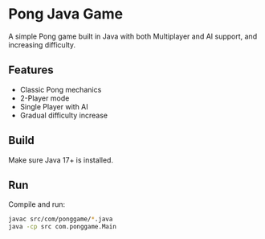# Pong Java Game

A simple Pong game built in Java with both Multiplayer and AI support, and increasing difficulty.

## Features
- Classic Pong mechanics
- 2-Player mode
- Single Player with AI
- Gradual difficulty increase

## Build
Make sure Java 17+ is installed.

## Run
Compile and run:
```bash
javac src/com/ponggame/*.java
java -cp src com.ponggame.Main
```

